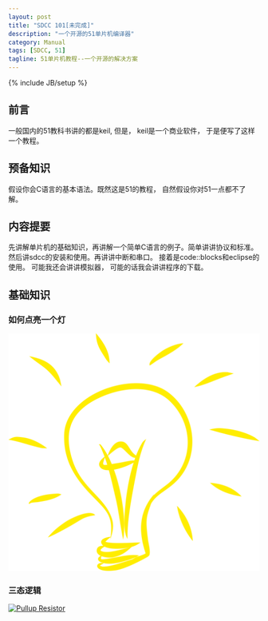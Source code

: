 ```yaml
---
layout: post
title: "SDCC 101[未完成]"
description: "一个开源的51单片机编译器"
category: Manual
tags: [SDCC, 51]
tagline: 51单片机教程--一个开源的解决方案
---
```

{% include JB/setup %}

## 前言
一般国内的51教科书讲的都是keil, 但是， keil是一个商业软件， 于是便写了这样一个教程。

## 预备知识
假设你会C语言的基本语法。既然这是51的教程， 自然假设你对51一点都不了解。

## 内容提要
先讲解单片机的基础知识，再讲解一个简单C语言的例子。简单讲讲协议和标准。
然后讲sdcc的安装和使用。再讲讲中断和串口。
接着是code::blocks和eclipse的使用。
可能我还会讲讲模拟器， 可能的话我会讲讲程序的下载。

## 基础知识

### 如何点亮一个灯

![Bulb On](/pics/the-light-bulb-on-yellow.svg)

### 三态逻辑

<a title="By C4VC3 (Own work) [CC-BY-SA-3.0 (http://creativecommons.org/licenses/by-sa/3.0) or GFDL (http://www.gnu.org/copyleft/fdl.html)], via Wikimedia Commons" href="http://commons.wikimedia.org/wiki/File%3APullup_Resistor.png"><img alt="Pullup Resistor" src="//upload.wikimedia.org/wikipedia/commons/5/5a/Pullup_Resistor.png"/></a>
